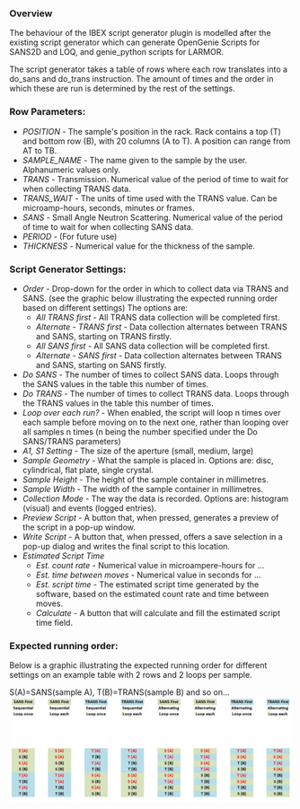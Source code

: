### Overview

The behaviour of the IBEX script generator plugin is modelled after the existing script generator which can generate OpenGenie Scripts for SANS2D and LOQ, and genie_python scripts for LARMOR. 

The script generator takes a table of rows where each row translates into a do_sans and do_trans instruction. The amount of times and the order in which these are run is determined by the rest of the settings.

### Row Parameters:

   - _POSITION_ - The sample's position in the rack. Rack contains a top (T) and bottom row (B), with 20 columns (A to T). A position can range from AT to TB.
   - _SAMPLE_NAME_ - The name given to the sample by the user. Alphanumeric values only.
   - _TRANS_ - Transmission. Numerical value of the period of time to wait for when collecting TRANS data.
   - _TRANS_WAIT_ - The units of time used with the TRANS value. Can be microamp-hours, seconds, minutes or frames.
   - _SANS_ - Small Angle Neutron Scattering. Numerical value of the period of time to wait for when collecting SANS data.
   - _PERIOD_ - (For future use)
   - _THICKNESS_ - Numerical value for the thickness of the sample.

### Script Generator Settings:

   - _Order_ - Drop-down for the order in which to collect data via TRANS and SANS. (see the graphic below illustrating the expected running order based on different settings) The options are:
     -  _All TRANS first_ - All TRANS data collection will be completed first.
     - _Alternate - TRANS first_ - Data collection alternates between TRANS and SANS, starting on TRANS firstly.
     -  _All SANS first_ - All SANS data collection will be completed first.
     - _Alternate - SANS first_ - Data collection alternates between TRANS and SANS, starting on SANS firstly.
   - _Do SANS_ - The number of times to collect SANS data. Loops through the SANS values in the table this number of times.
   - _Do TRANS_ - The number of times to collect TRANS data. Loops through the TRANS values in the table this number of times.
   - _Loop over each run?_ - When enabled, the script will loop n times over each sample before moving on to the next one, rather than looping over all samples n times (n being the number specified under the Do SANS/TRANS parameters)
   - _A1, S1 Setting_ - The size of the aperture (small, medium, large)
   - _Sample Geometry_ - What the sample is placed in. Options are: disc, cylindrical, flat plate, single crystal. 
   - _Sample Height_ - The height of the sample container in millimetres.
   - _Sample Width_ - The width of the sample container in millimetres.  
   - _Collection Mode_ - The way the data is recorded. Options are: histogram (visual) and events (logged entries). 
   - _Preview Script_ - A button that, when pressed, generates a preview of the script in a pop-up window.
   - _Write Script_ - A button that, when pressed, offers a save selection in a pop-up dialog and writes the final script to this location.
   - _Estimated Script Time_ 
     - _Est. count rate_ - Numerical value in microampere-hours for ...
     - _Est. time between moves_ - Numerical value in seconds for ...
     - _Est. script time_ - The estimated script time generated by the software, based on the estimated count rate and time between moves.
     - _Calculate_ - A button that will calculate and fill the estimated script time field.

### Expected running order:
Below is a graphic illustrating the expected running order for different settings on an example table with 2 rows and 2 loops per sample.

S(A)=SANS(sample A), T(B)=TRANS(sample B) and so on...
![Running Order](GUI_development/images/script_generator/script_running_order.jpg)